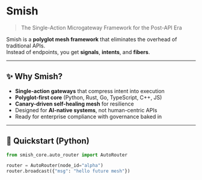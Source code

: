 # Smish

> The Single-Action Microgateway Framework for the Post-API Era

Smish is a **polyglot mesh framework** that eliminates the overhead of traditional APIs.  
Instead of endpoints, you get **signals**, **intents**, and **fibers**.

---

## ✨ Why Smish?
- **Single-action gateways** that compress intent into execution  
- **Polyglot-first core** (Python, Rust, Go, TypeScript, C++, JS)  
- **Canary-driven self-healing mesh** for resilience  
- Designed for **AI-native systems**, not human-centric APIs  
- Ready for enterprise compliance with governance baked in  

---

## 🚀 Quickstart (Python)
```python
from smish_core.auto_router import AutoRouter

router = AutoRouter(node_id="alpha")
router.broadcast({"msg": "hello future mesh"})
